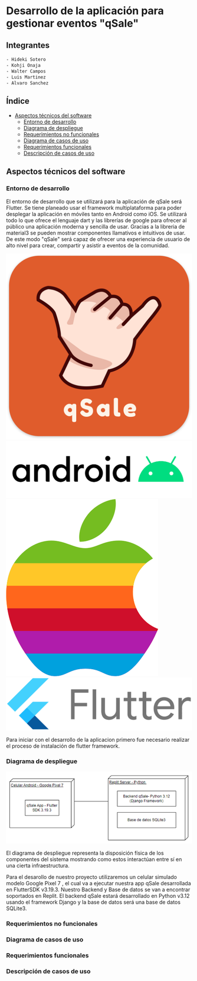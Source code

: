 # Desarrollo de la aplicación para gestionar eventos "qSale"

## Integrantes
    - Hideki Sotero
    - Kohji Onaja
    - Walter Campos
    - Luis Martinez
    - Alvaro Sanchez

## Índice
- [Aspectos técnicos del software](#aspectos-técnicos-del-software)
    - [Entorno de desarrollo](#entorno-de-desarrollo)
    - [Diagrama de despliegue](#diagrama-de-despliegue)
    - [Requerimientos no funcionales](#requerimientos-no-funcionales)
    - [Diagrama de casos de uso](#diagrama-de-casos-de-uso)
    - [Requerimientos funcionales](#requerimientos-funcionales)
    - [Descripción de casos de uso](#descripción-de-casos-de-uso)


## Aspectos técnicos del software



### Entorno de desarrollo

El entorno de desarrollo que se utilizará para la aplicación de qSale será Flutter. Se tiene planeado usar el framework multiplataforma para poder desplegar la aplicación en móviles tanto en Android como iOS. Se utilizará todo lo que ofrece el lenguaje dart y las librerías de google para ofrecer al público una aplicación moderna y sencilla de usar. Gracias a la libreria de material3 se pueden mostrar componentes llamativos e intuitivos de usar. De este modo "qSale" será capaz de ofrecer una experiencia de usuario de alto nivel para crear, compartir y asistir a eventos de la comunidad.

![logo](images/logo.png) ![logo_android](images/logo_android.png) ![logo_apple](images/logo_apple.png) ![logo_flutter](images/logo_flutter.png)

Para iniciar con el desarrollo de la aplicacion primero fue necesario realizar el proceso de instalación de flutter framework.



### Diagrama de despliegue

![grafico_diagramadespliege](images/grafico_diagramadespliege.png)

El diagrama de despliegue representa la disposición física de los componentes del sistema mostrando como estos interactúan entre sí en una cierta infraestructura. 

Para el desarollo de nuestro proyecto utilizaremos un celular simulado modelo Google Pixel 7 , el cual va a ejecutar nuestra app qSale desarrollada en FlutterSDK v3.19.3. Nuestro Backend y Base de datos se van a encontrar soportados en Replit. El backend qSale estará desarrollado en Python v3.12 usando el framework Django y la base de datos será una base de datos SQLite3.

### Requerimientos no funcionales

### Diagrama de casos de uso

### Requerimientos funcionales

### Descripción de casos de uso
